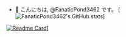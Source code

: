 - 👋 こんにちは, @FanaticPond3462 です。
[![FanaticPond3462's GitHub stats](https://github-readme-stats.vercel.app/api?username=FanaticPond3462&theme=vue-dark&show_icons=true)]

[![Readme Card](https://github-readme-stats.vercel.app/api/pin/?username=FanaticPond3462&repo=tsukuyomichan-talksoft)](https://github.com/FanaticPond3462/tsukuyomichan-talksoft)]
<!---
FanaticPond3462/FanaticPond3462 is a ✨ special ✨ repository because its `README.md` (this file) appears on your GitHub profile.
You can click the Preview link to take a look at your changes.
--->
